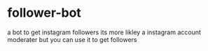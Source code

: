 # follower-bot
a bot to get instagram followers
its more likley a instagram account moderater but you can use it to get followers
